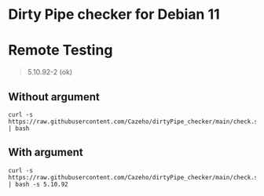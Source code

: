 # Dirty Pipe checker for Debian 11


# Remote Testing

 >5.10.92-2 (ok)

## Without argument
```
curl -s https://raw.githubusercontent.com/Cazeho/dirtyPipe_checker/main/check.sh | bash
```


## With argument


```
curl -s https://raw.githubusercontent.com/Cazeho/dirtyPipe_checker/main/check.sh | bash -s 5.10.92
```
